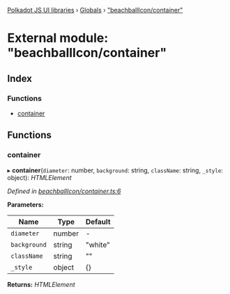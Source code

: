 [Polkadot JS UI libraries](../README.md) › [Globals](../globals.md) › ["beachballIcon/container"](_beachballicon_container_.md)

# External module: "beachballIcon/container"

## Index

### Functions

* [container](_beachballicon_container_.md#container)

## Functions

###  container

▸ **container**(`diameter`: number, `background`: string, `className`: string, `_style`: object): *HTMLElement*

*Defined in [beachballIcon/container.ts:6](https://github.com/polkadot-js/ui/blob/170b778d/packages/ui-shared/src/beachballIcon/container.ts#L6)*

**Parameters:**

Name | Type | Default |
------ | ------ | ------ |
`diameter` | number | - |
`background` | string | "white" |
`className` | string | "" |
`_style` | object | {} |

**Returns:** *HTMLElement*
